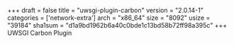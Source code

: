 +++
draft = false
title = "uwsgi-plugin-carbon"
version = "2.0.14-1"
categories = ['network-extra']
arch = "x86_64"
size = "8092"
usize = "39184"
sha1sum = "d1a9bd1962b6a40c0bde1c13bd58b72ff98a395c"
+++
UWSGI Carbon Plugin